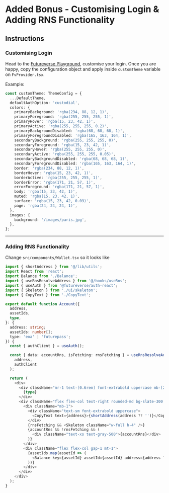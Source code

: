 # Added Bonus - Customising Login & Adding RNS Functionality

## Instructions

### Customising Login

Head to the [Futureverse Playground](https://sdk-demo-authui-update.vercel.app/auth/ui-customiser), customise your login. Once you are happy, copy the configuration object and apply inside `customTheme` variable on `FvProvider.tsx`.

Example:

```typescript
const customTheme: ThemeConfig = {
  ...DefaultTheme,
  defaultAuthOption: 'custodial',
  colors: {
    primaryBackground: 'rgba(234, 88, 12, 1)',
    primaryForeground: 'rgba(255, 255, 255, 1)',
    primaryHover: 'rgba(15, 23, 42, 1)',
    primaryActive: 'rgba(255, 255, 255, 0.2)',
    primaryBackgroundDisabled: 'rgba(68, 68, 68, 1)',
    primaryForegroundDisabled: 'rgba(165, 163, 164, 1)',
    secondaryBackground: 'rgba(255, 255, 255, 0)',
    secondaryForeground: 'rgba(15, 23, 42, 1)',
    secondaryHover: 'rgba(255, 255, 255, 0)',
    secondaryActive: 'rgba(255, 255, 255, 0.05)',
    secondaryBackgroundDisabled: 'rgba(68, 68, 68, 1)',
    secondaryForegroundDisabled: 'rgba(165, 163, 164, 1)',
    border: 'rgba(234, 88, 12, 1)',
    borderHover: 'rgba(15, 23, 42, 1)',
    borderActive: 'rgba(255, 255, 255, 1)',
    borderError: 'rgba(171, 21, 57, 1)',
    errorForeground: 'rgba(171, 21, 57, 1)',
    body: 'rgba(15, 23, 42, 1)',
    muted: 'rgba(15, 23, 42, 1)',
    surface: 'rgba(15, 23, 42, 0.09)',
    page: 'rgba(24, 24, 24, 1)',
  },
  images: {
    background: '/images/paris.jpg',
  },
};
```

---

### Adding RNS Functionality

Change `src/components/Wallet.tsx` so it looks like

```typescript
import { shortAddress } from '@/lib/utils';
import React from 'react';
import Balance from './Balance';
import { useRnsResolveAddress } from '@/hooks/useRns';
import { useAuth } from '@futureverse/auth-react';
import { Skeleton } from './ui/skeleton';
import { CopyText } from './CopyText';

export default function Account({
  address,
  assetIds,
  type,
}: {
  address: string;
  assetIds: number[];
  type: 'eoa' | 'futurepass';
}) {
  const { authClient } = useAuth();

  const { data: accountRns, isFetching: rnsFetching } = useRnsResolveAddress(
    address,
    authClient
  );

  return (
    <div>
      <div className="mr-1 text-[0.6rem] font-extrabold uppercase mb-[2px]">
        {type}
      </div>
      <div className="flex flex-col text-right rounded-md bg-slate-300 bg-opacity-10 p-2">
        <div className="mb-1">
          <div className="text-sm font-extrabold uppercase">
            <CopyText text={address}>{shortAddress(address ?? '')}</CopyText>
          </div>
          {rnsFetching && <Skeleton className="w-full h-4" />}
          {accountRns && !rnsFetching && (
            <div className="text-xs text-gray-500">{accountRns}</div>
          )}
        </div>
        <div className="flex flex-col gap-1 mt-1">
          {assetIds.map(assetId => (
            <Balance key={assetId} assetId={assetId} address={address ?? ''} />
          ))}
        </div>
      </div>
    </div>
  );
}
```
